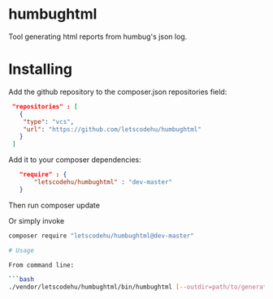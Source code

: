 # humbughtml
Tool generating html reports from humbug's json log.

# Installing

Add the github repository to the composer.json repositories field:

```json
 "repositories" : [
   {
    "type": "vcs",
    "url": "https://github.com/letscodehu/humbughtml"
   }
 ]
```

Add it to your composer dependencies:

```json
   "require" : {
       "letscodehu/humbughtml" : "dev-master"
   }
```

Then run composer update

Or simply invoke 

```bash
composer require "letscodehu/humbughtml@dev-master"

# Usage

From command line: 

```bash
./vendor/letscodehu/humbughtml/bin/humbughtml [--outdir=path/to/generated/html] [--logfile=path/to/humbuglog.json] 
```

